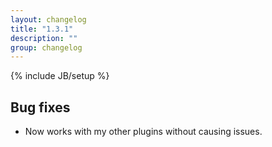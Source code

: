 ```yaml
---
layout: changelog
title: "1.3.1"
description: ""
group: changelog
---
```

{% include JB/setup %}

## Bug fixes

* Now works with my other plugins without causing issues.

